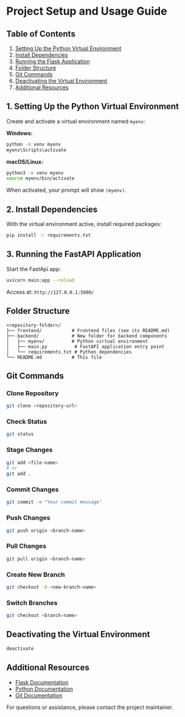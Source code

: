  # Project Setup and Usage Guide

## Table of Contents
1. [Setting Up the Python Virtual Environment](#1-setting-up-the-python-virtual-environment)
2. [Install Dependencies](#2-install-dependencies)
3. [Running the Flask Application](#3-running-the-flask-application)
4. [Folder Structure](#folder-structure)
5. [Git Commands](#git-commands)
6. [Deactivating the Virtual Environment](#deactivating-the-virtual-environment)
7. [Additional Resources](#additional-resources)

## 1. Setting Up the Python Virtual Environment

Create and activate a virtual environment named `myenv`:

**Windows:**
```bash
python -m venv myenv
myenv\Scripts\activate
```

**macOS/Linux:**
```bash
python3 -m venv myenv
source myenv/bin/activate
```

When activated, your prompt will show `(myenv)`.

## 2. Install Dependencies

With the virtual environment active, install required packages:

```bash
pip install -r requirements.txt
```

## 3. Running the FastAPI Application

Start the FastApi app:

```bash
uvicorn main:app --reload

```

Access at: `http://127.0.0.1:5000/`

## Folder Structure

```
<repository-folder>/
├── frontend/           # Frontend files (see its README.md)
├── backend/            # New folder for backend components
│   ├── myenv/          # Python virtual environment
│   ├── main.py          # FastAPI application entry point
│   └── requirements.txt # Python dependencies
└── README.md           # This file

```

## Git Commands

### Clone Repository
```bash
git clone <repository-url>
```

### Check Status
```bash
git status
```

### Stage Changes
```bash
git add <file-name>
# or
git add .
```

### Commit Changes
```bash
git commit -m "Your commit message"
```

### Push Changes
```bash
git push origin <branch-name>
```

### Pull Changes
```bash
git pull origin <branch-name>
```

### Create New Branch
```bash
git checkout -b <new-branch-name>
```

### Switch Branches
```bash
git checkout <branch-name>
```

## Deactivating the Virtual Environment

```bash
deactivate
```

## Additional Resources

- [Flask Documentation](https://flask.palletsprojects.com/)
- [Python Documentation](https://docs.python.org/)
- [Git Documentation](https://git-scm.com/doc)

For questions or assistance, please contact the project maintainer.


